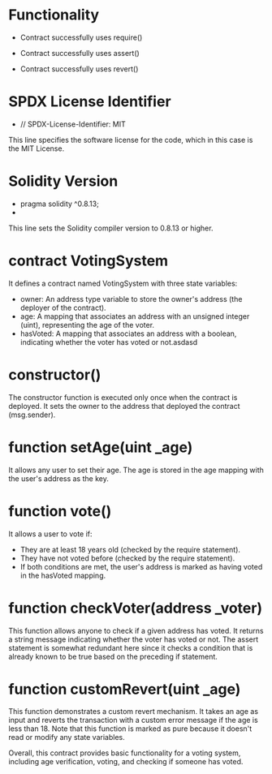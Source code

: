 # Functionality
* Contract successfully uses require()

* Contract successfully uses assert()

* Contract successfully uses revert() 

# SPDX License Identifier
* // SPDX-License-Identifier: MIT
  
This line specifies the software license for the code, which in this case is the MIT License.

# Solidity Version
* pragma solidity ^0.8.13;
* 
This line sets the Solidity compiler version to 0.8.13 or higher.

# contract VotingSystem 
It defines a contract named VotingSystem with three state variables:
* owner: An address type variable to store the owner's address (the deployer of the contract).
* age: A mapping that associates an address with an unsigned integer (uint), representing the age of the voter.
* hasVoted: A mapping that associates an address with a boolean, indicating whether the voter has voted or not.asdasd

# constructor() 
The constructor function is executed only once when the contract is deployed. It sets the owner to the address that deployed the contract (msg.sender).

# function setAge(uint _age)
It allows any user to set their age. The age is stored in the age mapping with the user's address as the key.

# function vote() 
It allows a user to vote if:
* They are at least 18 years old (checked by the require statement).
* They have not voted before (checked by the require statement).
* If both conditions are met, the user's address is marked as having voted in the hasVoted mapping.

# function checkVoter(address _voter) 
This function allows anyone to check if a given address has voted. It returns a string message indicating whether the voter has voted or not. The assert statement is somewhat redundant here since it checks a condition that is already known to be true based on the preceding if statement.

#  function customRevert(uint _age) 
This function demonstrates a custom revert mechanism. It takes an age as input and reverts the transaction with a custom error message if the age is less than 18. Note that this function is marked as pure because it doesn't read or modify any state variables.

Overall, this contract provides basic functionality for a voting system, including age verification, voting, and checking if someone has voted.
